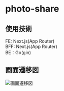 # photo-share

## 使用技術

FE: Next.js(App Router)<br />
BFF: Next.js(App Router)<br />
BE：Go(gin)<br />

## 画面遷移図

![画面遷移図](<スクリーンショット 2024-03-31 7.27.51.png>)
